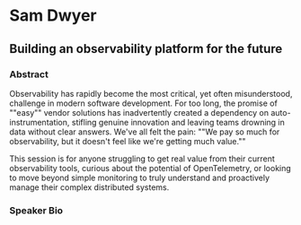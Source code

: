 # Sam Dwyer
## Building an observability platform for the future
### Abstract
Observability has rapidly become the most critical, yet often misunderstood, challenge in modern software development. For too long, the promise of ""easy"" vendor solutions has inadvertently created a dependency on auto-instrumentation, stifling genuine innovation and leaving teams drowning in data without clear answers. We've all felt the pain: ""We pay so much for observability, but it doesn't feel like we're getting much value.""

This session is for anyone struggling to get real value from their current observability tools, curious about the potential of OpenTelemetry, or looking to move beyond simple monitoring to truly understand and proactively manage their complex distributed systems.
### Speaker Bio
